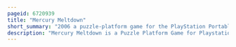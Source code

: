 ```yaml
---
pageid: 6720939
title: "Mercury Meltdown"
short_summary: "2006 a puzzle-platform game for the PlayStation Portable"
description: "Mercury Meltdown is a Puzzle Platform Game for Playstation Portable. It is the Sequel to archer Maclean's Mercury. Like the first Game, the Goal is to tilt the Stage in Order to navigate one or more Blobs of Mercury to the Destination. In Contrast to the original, Ignition Banbury had more Time and Experience developing the Game and listened to Player Feedback, allowing the Game to be easier and provide Players with more Freedom to choose Levels. The Game has new Hazards, Enemies, and Minigames."
---
```


